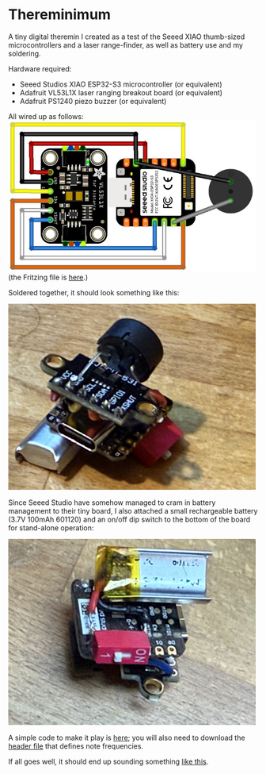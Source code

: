 # Thereminimum
A tiny digital theremin I created as a test of the Seeed XIAO thumb-sized microcontrollers and a laser range-finder, as well as battery use and my soldering. 

Hardware required: 
<ul>
  <li>Seeed Studios XIAO ESP32-S3 microcontroller (or equivalent)</li>
  <li>Adafruit VL53L1X laser ranging breakout board (or equivalent)</li>
  <li>Adafruit PS1240 piezo buzzer (or equivalent)</li>
</ul>
All wired up as follows:

<img src=thereminimum.jpg width=500>
(the Fritzing file is <A href=thereminimum.fzz>here</A>.)
<p>

Soldered together, it should look something like this:

<img src=thereminimum_top.jpeg width=500>

Since Seeed Studio have somehow managed to cram in battery management to their tiny board, I also attached a small rechargeable battery (3.7V 100mAh 601120) and an on/off dip switch to the bottom of the board for stand-alone operation:

<img src=IMG_2596.jpeg width=500>

A simple code to make it play is <A href=thereminimum.ino>here</a>; you will also need to download the <A href=note_frequencies.h>header file</a> that defines note frequencies.

If all goes well, it should end up sounding something <A href=IMG_2591.mov>like this</a>.
